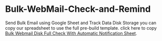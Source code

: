 # Bulk-WebMail-Check-and-Remind
Send Bulk Email using Google Sheet and Track Data Disk Storage
you can copy our spreadsheet to use the full pre-build template. click here to copy [Bulk Webmail Disk Full Check With Automatic Notification Sheet]([url](https://docs.google.com/spreadsheets/d/1u5hzfUYfPg_7d9HpRtO2r6RvC888P0zEoTH9Vii9vzM/copy)https://docs.google.com/spreadsheets/d/1u5hzfUYfPg_7d9HpRtO2r6RvC888P0zEoTH9Vii9vzM/copy).
